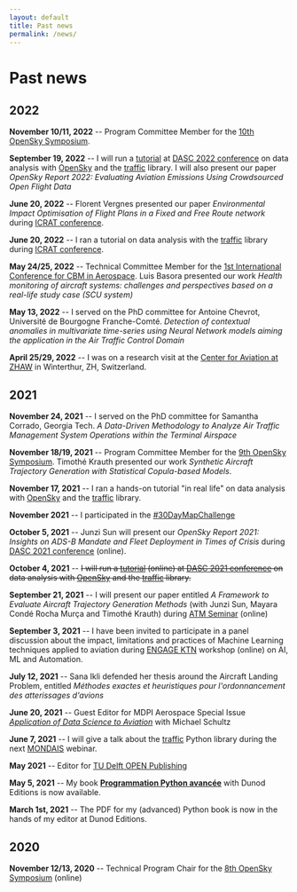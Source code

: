 ```yaml
---
layout: default
title: Past news
permalink: /news/
---
```


# Past news

## 2022

**November 10/11, 2022** -- Program Committee Member for the [10th OpenSky Symposium](http://symposium.opensky-network.org/).

**September 19, 2022** -- I will run a [tutorial](https://2022.dasconline.org/tutorials/) at [DASC 2022 conference](https://2022.dasconline.org/)
on data analysis with [OpenSky](https://opensky-network.org/) and the [traffic](https://github.com/xoolive/traffic) library. I will also present our paper _OpenSky Report 2022: Evaluating Aviation Emissions Using Crowdsourced Open Flight Data_

**June 20, 2022** -- Florent Vergnes presented our paper _Environmental Impact Optimisation of Flight Plans in a Fixed and Free Route network_ during [ICRAT conference](https://www.icrat.org/).

**June 20, 2022** -- I ran a tutorial on data analysis with the [traffic](https://github.com/xoolive/traffic) library during [ICRAT conference](https://www.icrat.org/).

**May 24/25, 2022** -- Technical Committee Member for the [1st International Conference for CBM in Aerospace](https://cbmacademy.eu/). Luis Basora presented our work _Health monitoring of aircraft systems: challenges and perspectives based on a real-life study case (SCU system)_

**May 13, 2022** -- I served on the PhD committee for Antoine Chevrot, Université de Bourgogne Franche-Comté. _Detection of contextual anomalies in multivariate time-series using Neural Network models aiming the application in the Air Traffic Control Domain_

**April 25/29, 2022** -- I was on a research visit at the [Center for Aviation at ZHAW](https://www.zhaw.ch/en/engineering/institutes-centres/zav/) in Winterthur, ZH, Switzerland.

## 2021

**November 24, 2021** -- I served on the PhD committee for Samantha Corrado, Georgia Tech. _A Data-Driven Methodology to Analyze Air Traffic Management System Operations within the Terminal Airspace_

**November 18/19, 2021** -- Program Committee Member for the [9th OpenSky Symposium](http://symposium.opensky-network.org/). Timothé Krauth presented our work _Synthetic Aircraft Trajectory Generation with Statistical Copula-based Models_.

**November 17, 2021** -- I ran a hands-on tutorial "in real life" on data analysis with [OpenSky](https://opensky-network.org/) and the [traffic](https://github.com/xoolive/traffic) library.

**November 2021** -- I participated in the [#30DayMapChallenge](/30DayMapChallenge)

**October 5, 2021** -- Junzi Sun will present our _OpenSky Report 2021: Insights on ADS-B Mandate and Fleet Deployment in Times of Crisis_ during [DASC 2021 conference](https://2021.dasconline.org/) (online).

**October 4, 2021** -- ~~I will run a [tutorial](https://2021.dasconline.org/presentations/efficient-and-large-scale-air-traffic-data-analysis-with-opensky/) (online) at [DASC 2021 conference](https://2021.dasconline.org/)
on data analysis with [OpenSky](https://opensky-network.org/) and the [traffic](https://github.com/xoolive/traffic) library.~~

**September 21, 2021** -- I will present our paper entitled _A Framework to Evaluate Aircraft Trajectory Generation Methods_ (with Junzi Sun, Mayara Condé Rocha Murça and Timothé Krauth) during [ATM Seminar](http://atmseminar.org/) (online)

**September 3, 2021** -- I have been invited to participate in a panel discussion about the impact, limitations and practices of Machine Learning techniques applied to aviation during [ENGAGE KTN](https://engagektn.com/thematic-challenges/) workshop (online) on AI, ML and Automation.

**July 12, 2021** -- Sana Ikli defended her thesis around the Aircraft Landing Problem, entitled _Méthodes exactes et heuristiques pour l'ordonnancement des atterissages d'avions_

**June 20, 2021** -- Guest Editor for MDPI Aerospace Special Issue [_Application of Data Science to Aviation_](https://www.mdpi.com/journal/aerospace/special_issues/Application_Data_Science_Aviation) with Michael Schultz

**June 7, 2021** -- I will give a talk about the [traffic](https://github.com/xoolive/traffic) Python library during the next [MONDAIS](https://datascience.aero/mondais/) webinar.

**May 2021** -- Editor for [TU Delft OPEN Publishing](https://www.tudelft.nl/library/tu-delft-open-science/os/open-publishing)

**May 5, 2021** -- My book [**Programmation Python avancée**](/python) with Dunod Editions is now available.

**March 1st, 2021** -- The PDF for my (advanced) Python book is now in the hands of my editor at Dunod Editions.

## 2020

**November 12/13, 2020** -- Technical Program Chair for the [8th OpenSky Symposium](http://symposium.opensky-network.org/) (online)
